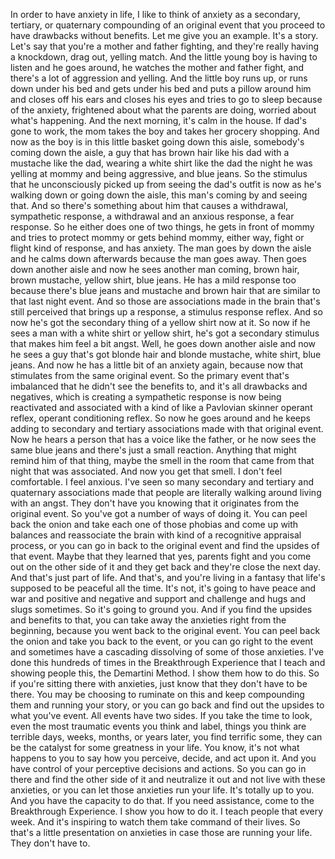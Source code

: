  In order to have anxiety in life, I like to think of anxiety as a secondary, tertiary, or quaternary compounding of an original event that you proceed to have drawbacks without benefits. Let me give you an example. It's a story. Let's say that you're a mother and father fighting, and they're really having a knockdown, drag out, yelling match. And the little young boy is having to listen and he goes around, he watches the mother and father fight, and there's a lot of aggression and yelling. And the little boy runs up, or runs down under his bed and gets under his bed and puts a pillow around him and closes off his ears and closes his eyes and tries to go to sleep because of the anxiety, frightened about what the parents are doing, worried about what's happening. And the next morning, it's calm in the house. If dad's gone to work, the mom takes the boy and takes her grocery shopping. And now as the boy is in this little basket going down this aisle, somebody's coming down the aisle, a guy that has brown hair like his dad with a mustache like the dad, wearing a white shirt like the dad the night he was yelling at mommy and being aggressive, and blue jeans. So the stimulus that he unconsciously picked up from seeing the dad's outfit is now as he's walking down or going down the aisle, this man's coming by and seeing that. And so there's something about him that causes a withdrawal, sympathetic response, a withdrawal and an anxious response, a fear response. So he either does one of two things, he gets in front of mommy and tries to protect mommy or gets behind mommy, either way, fight or flight kind of response, and has anxiety. The man goes by down the aisle and he calms down afterwards because the man goes away. Then goes down another aisle and now he sees another man coming, brown hair, brown mustache, yellow shirt, blue jeans. He has a mild response too because there's blue jeans and mustache and brown hair that are similar to that last night event. And so those are associations made in the brain that's still perceived that brings up a response, a stimulus response reflex. And so now he's got the secondary thing of a yellow shirt now at it. So now if he sees a man with a white shirt or yellow shirt, he's got a secondary stimulus that makes him feel a bit angst. Well, he goes down another aisle and now he sees a guy that's got blonde hair and blonde mustache, white shirt, blue jeans. And now he has a little bit of an anxiety again, because now that stimulates from the same original event. So the primary event that's imbalanced that he didn't see the benefits to, and it's all drawbacks and negatives, which is creating a sympathetic response is now being reactivated and associated with a kind of like a Pavlovian skinner operant reflex, operant conditioning reflex. So now he goes around and he keeps adding to secondary and tertiary associations made with that original event. Now he hears a person that has a voice like the father, or he now sees the same blue jeans and there's just a small reaction. Anything that might remind him of that thing, maybe the smell in the room that came from that night that was associated. And now you get that smell. I don't feel comfortable. I feel anxious. I've seen so many secondary and tertiary and quaternary associations made that people are literally walking around living with an angst. They don't have you knowing that it originates from the original event. So you've got a number of ways of doing it. You can peel back the onion and take each one of those phobias and come up with balances and reassociate the brain with kind of a recognitive appraisal process, or you can go in back to the original event and find the upsides of that event. Maybe that they learned that yes, parents fight and you come out on the other side of it and they get back and they're close the next day. And that's just part of life. And that's, and you're living in a fantasy that life's supposed to be peaceful all the time. It's not, it's going to have peace and war and positive and negative and support and challenge and hugs and slugs sometimes. So it's going to ground you. And if you find the upsides and benefits to that, you can take away the anxieties right from the beginning, because you went back to the original event. You can peel back the onion and take you back to the event, or you can go right to the event and sometimes have a cascading dissolving of some of those anxieties. I've done this hundreds of times in the Breakthrough Experience that I teach and showing people this, the Demartini Method. I show them how to do this. So if you're sitting there with anxieties, just know that they don't have to be there. You may be choosing to ruminate on this and keep compounding them and running your story, or you can go back and find out the upsides to what you've event. All events have two sides. If you take the time to look, even the most traumatic events you think and label, things you think are terrible days, weeks, months, or years later, you find terrific some, they can be the catalyst for some greatness in your life. You know, it's not what happens to you to say how you perceive, decide, and act upon it. And you have control of your perceptive decisions and actions. So you can go in there and find the other side of it and neutralize it out and not live with these anxieties, or you can let those anxieties run your life. It's totally up to you. And you have the capacity to do that. If you need assistance, come to the Breakthrough Experience. I show you how to do it. I teach people that every week. And it's inspiring to watch them take command of their lives. So that's a little presentation on anxieties in case those are running your life. They don't have to.